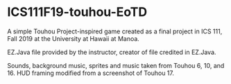# ICS111F19-touhou-EoTD

A simple Touhou Project-inspired game created as a final project in ICS 111, Fall 2019 at the University at Hawaii at Manoa. 

EZ.Java file provided by the instructor, creator of file credited in EZ.Java.

Sounds, background music, sprites and music taken from Touhou 6, 10, and 16. HUD framing modified from a screenshot of Touhou 17.
